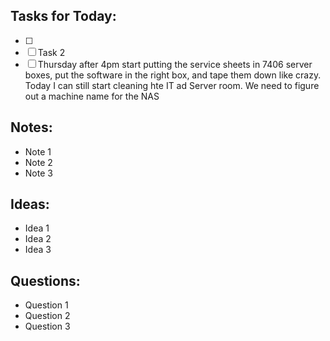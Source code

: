 ## Tasks for Today:

- [ ] 
- [ ] Task 2
- [ ] Thursday after 4pm start putting the service sheets in 7406 server boxes, put the software in the right box, and tape them down like crazy. Today I can still start cleaning hte IT ad Server room. We need to figure out a machine name for the NAS

## Notes:

- Note 1
- Note 2
- Note 3

## Ideas:

- Idea 1
- Idea 2
- Idea 3

## Questions:

- Question 1
- Question 2
- Question 3